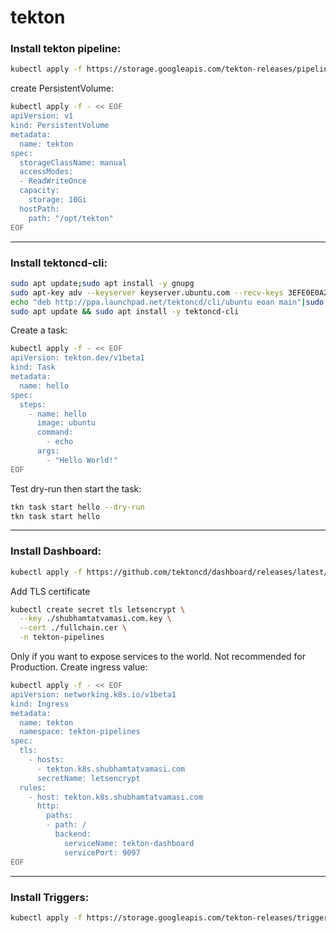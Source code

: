 # tekton

### Install tekton pipeline:
```bash
kubectl apply -f https://storage.googleapis.com/tekton-releases/pipeline/latest/release.yaml
```

create PersistentVolume:
```bash
kubectl apply -f - << EOF
apiVersion: v1
kind: PersistentVolume
metadata:
  name: tekton
spec:
  storageClassName: manual
  accessModes:
  - ReadWriteOnce
  capacity:
    storage: 10Gi
  hostPath:
    path: "/opt/tekton"
EOF
```
---

### Install tektoncd-cli:
```bash
sudo apt update;sudo apt install -y gnupg
sudo apt-key adv --keyserver keyserver.ubuntu.com --recv-keys 3EFE0E0A2F2F60AA
echo "deb http://ppa.launchpad.net/tektoncd/cli/ubuntu eoan main"|sudo tee /etc/apt/sources.list.d/tektoncd-ubuntu-cli.list
sudo apt update && sudo apt install -y tektoncd-cli
```

Create a task:
```bash
kubectl apply -f - << EOF
apiVersion: tekton.dev/v1beta1
kind: Task
metadata:
  name: hello
spec:
  steps:
    - name: hello
      image: ubuntu
      command:
        - echo
      args:
        - "Hello World!"
EOF
```

Test dry-run then start the task:  
```bash
tkn task start hello --dry-run
tkn task start hello
```
---

### Install Dashboard:
```bash
kubectl apply -f https://github.com/tektoncd/dashboard/releases/latest/download/tekton-dashboard-release.yaml
```

Add TLS certificate
```bash
kubectl create secret tls letsencrypt \
  --key ./shubhamtatvamasi.com.key \
  --cert ./fullchain.cer \
  -n tekton-pipelines
```

Only if you want to expose services to the world. Not recommended for Production. 
Create ingress value: 
```bash
kubectl apply -f - << EOF
apiVersion: networking.k8s.io/v1beta1
kind: Ingress
metadata:
  name: tekton
  namespace: tekton-pipelines
spec:
  tls:
    - hosts:
      - tekton.k8s.shubhamtatvamasi.com
      secretName: letsencrypt
  rules:
    - host: tekton.k8s.shubhamtatvamasi.com
      http:
        paths:
        - path: /
          backend:
            serviceName: tekton-dashboard
            servicePort: 9097
EOF
```
---

### Install Triggers:
```bash
kubectl apply -f https://storage.googleapis.com/tekton-releases/triggers/latest/release.yaml
```

